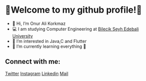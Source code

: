 # 👋Welcome to my github profile!👋

- 👋 Hi, I’m Onur Ali Korkmaz
- 💻 I am studying Computer Engineering at [Bilecik Şeyh Edebali University](https://bilecik.edu.tr) 
- 👀 I’m interested in Java,C and Flutter
- 🌱  I’m currently learning everything 🤣

## Connect with me:

[Twitter](https://twitter.com/oalikorkmaz) [Instagram](https://www.instagram.com/oalikorkmaz/) [Linkedin](https://www.linkedin.com/in/oalikorkmaz/) [Mail](mailto:onurkoorkmaz@gmail.com)
